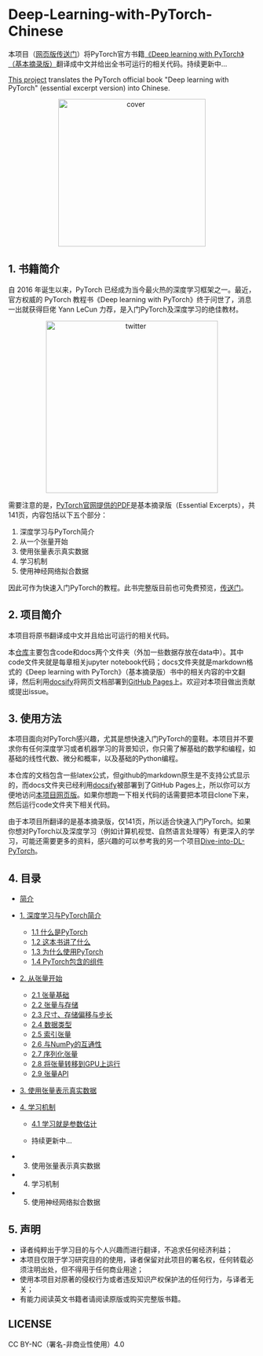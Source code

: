 # Deep-Learning-with-PyTorch-Chinese

本项目（[网页版传送门](https://tangshusen.me/Deep-Learning-with-PyTorch-Chinese)）将PyTorch官方书籍[《Deep learning with PyTorch》（基本摘录版）](https://pytorch.org/deep-learning-with-pytorch)翻译成中文并给出全书可运行的相关代码。持续更新中...

[This project](https://tangshusen.me/Deep-Learning-with-PyTorch-Chinese) translates the PyTorch official book "Deep learning with PyTorch" (essential excerpt version) into Chinese.


<div align=center>
<img width="300" src="img/cover.png" alt="cover"/>
</div>

## 1. 书籍简介
自 2016 年诞生以来，PyTorch 已经成为当今最火热的深度学习框架之一。最近，官方权威的 PyTorch 教程书《Deep learning with PyTorch》终于问世了，消息一出就获得巨佬 Yann LeCun 力荐，是入门PyTorch及深度学习的绝佳教材。
<div align=center>
<img width="350" src="img/twitter.png" alt="twitter"/>
</div>

需要注意的是，[PyTorch官网提供的PDF](https://pytorch.org/deep-learning-with-pytorch)是基本摘录版（Essential Excerpts），共141页，内容包括以下五个部分：
1. 深度学习与PyTorch简介
2. 从一个张量开始
3. 使用张量表示真实数据
4. 学习机制
5. 使用神经网络拟合数据

因此可作为快速入门PyTorch的教程。此书完整版目前也可免费预览，[传送门](https://www.manning.com/books/deep-learning-with-pytorch)。

## 2. 项目简介
本项目将原书翻译成中文并且给出可运行的相关代码。

本[仓库](https://github.com/ShusenTang/Deep-Learning-with-PyTorch-Chinese)主要包含code和docs两个文件夹（外加一些数据存放在data中）。其中code文件夹就是每章相关jupyter notebook代码；docs文件夹就是markdown格式的《Deep learning with PyTorch》（基本摘录版）书中的相关内容的中文翻译，然后利用[docsify](https://docsify.js.org/#/zh-cn/)将网页文档部署到[GitHub Pages](https://tangshusen.me/Deep-Learning-with-PyTorch-Chinese)上。欢迎对本项目做出贡献或提出issue。


## 3. 使用方法

本项目面向对PyTorch感兴趣，尤其是想快速入门PyTorch的童鞋。本项目并不要求你有任何深度学习或者机器学习的背景知识，你只需了解基础的数学和编程，如基础的线性代数、微分和概率，以及基础的Python编程。

本仓库的文档包含一些latex公式，但github的markdown原生是不支持公式显示的，而docs文件夹已经利用[docsify](https://docsify.js.org/#/zh-cn/)被部署到了GitHub Pages上，所以你可以方便地访问[本项目网页版](https://tangshusen.me/Deep-Learning-with-PyTorch-Chinese)。如果你想跑一下相关代码的话需要把本项目clone下来，然后运行code文件夹下相关代码。

由于本项目所翻译的是基本摘录版，仅141页，所以适合快速入门PyTorch。如果你想对PyTorch以及深度学习（例如计算机视觉、自然语言处理等）有更深入的学习，可能还需要更多的资料，感兴趣的可以参考我的另一个项目[Dive-into-DL-PyTorch](http://tangshusen.me/Dive-into-DL-PyTorch/)。


## 4. 目录
* [简介]()
* [1. 深度学习与PyTorch简介](chapter1/1.0.md)
    * [1.1 什么是PyTorch](chapter1/1.1.md)
    * [1.2 这本书讲了什么](chapter1/1.2.md)
    * [1.3 为什么使用PyTorch](chapter1/1.3.md)
    * [1.4 PyTorch包含的组件](chapter1/1.4.md)
* [2. 从张量开始](chapter2/2.0.md)
    * [2.1 张量基础](chapter2/2.1.md)
    * [2.2 张量与存储](chapter2/2.2.md)
    * [2.3 尺寸、存储偏移与步长](chapter2/2.3.md)
    * [2.4 数据类型](chapter2/2.4.md)
    * [2.5 索引张量](chapter2/2.5.md)
    * [2.6 与NumPy的互通性](chapter2/2.6.md)
    * [2.7 序列化张量](chapter2/2.8.md)
    * [2.8 将张量转移到GPU上运行](chapter2/2.8.md)
    * [2.9 张量API](chapter2/2.9.md)
* [3. 使用张量表示真实数据](chapter3/3.0.md)
* [4. 学习机制](chapter4/4.0.md)
    * [4.1 学习就是参数估计](chapter4/4.1.md)

    * 持续更新中...
    

* 3. 使用张量表示真实数据
* 4. 学习机制
* 5. 使用神经网络拟合数据

## 5. 声明

* 译者纯粹出于学习目的与个人兴趣而进行翻译，不追求任何经济利益；
* 本项目仅限于学习研究目的的使用，译者保留对此项目的署名权，任何转载必须注明出处，但不得用于任何商业用途；
* 使用本项目对原著的侵权行为或者违反知识产权保护法的任何行为，与译者无关；
* 有能力阅读英文书籍者请阅读原版或购买完整版书籍。

## LICENSE
CC BY-NC（署名-非商业性使用）4.0


